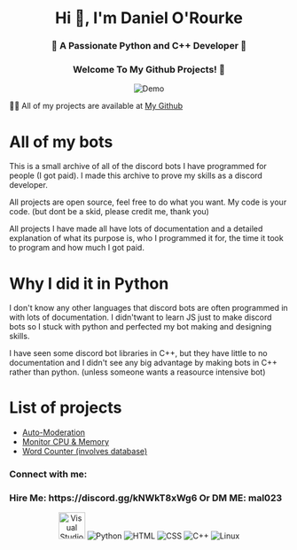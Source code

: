 <h1 align="center">Hi 👋, I'm Daniel O'Rourke</h1>
<h3 align="center">🚀 A Passionate Python and C++ Developer 🚀</h3>
<h3 align="center">Welcome To My Github Projects! 👋</h3>

<div align="center">
  <img src="https://user-images.githubusercontent.com/73097560/115834477-dbab4500-a447-11eb-908a-139a6edaec5c.gif" alt="Demo" />
</div>

👨‍💻 All of my projects are available at [My Github](https://github.com/DanielOrourke02)

# All of my bots

This is a small archive of all of the discord bots I have programmed for people (I got paid). I made this archive to prove my skills as a discord developer.

All projects are open source, feel free to do what you want. My code is your code. (but dont be a skid, please credit me, thank you)

All projects I have made all have lots of documentation and a detailed explanation of what its purpose is, who I programmed it for, the time it took to program and how much I got paid.

# Why I did it in Python

I don't know any other languages that discord bots are often programmed in with lots of documentation. I didn'twant to learn JS just to make discord bots so I stuck with python and perfected my bot making and designing skills.

I have seen some discord bot libraries in C++, but they have little to no documentation and I didn't see any big advantage by making bots in C++ rather than python. (unless someone wants a reasource intensive bot)

# List of projects

- [Auto-Moderation](https://github.com/DanielOrourke02/Discord-Bots/tree/main/Auto-Moderation)
- [Monitor CPU & Memory](https://github.com/DanielOrourke02/Discord-Bots/tree/main/Monitor_CPU_Memory)
- [Word Counter (involves database)](https://github.com/DanielOrourke02/Discord-Bots/tree/main/wordcount)

<h3 align="left">Connect with me:</h3>
<p align="left">
</p>
<h3 align="left">Hire Me: https://discord.gg/kNWkT8xWg6 Or DM ME: mal023</h3>
</p>

<div align="center">
  <img src="https://github.com/DanielOrourke02/Active-Projects/blob/main/images/Visual_Studio_Icon_2019.svg.png" width="48" height="48" alt="Visual Studio" />
  <img src="https://github.com/DanielOrourke02/Active-Projects/blob/main/images/python.png" alt="Python" />
  <img src="https://github.com/DanielOrourke02/Active-Projects/blob/main/images/html.png" alt="HTML" />
  <img src="https://github.com/DanielOrourke02/Active-Projects/blob/main/images/css.png" alt="CSS" />
  <img src="https://github.com/DanielOrourke02/Active-Projects/blob/main/images/C%2B%2B.png" alt="C++" />
  <img src="https://github.com/DanielOrourke02/Active-Projects/blob/main/images/linux.png" alt="Linux" />
</div>
